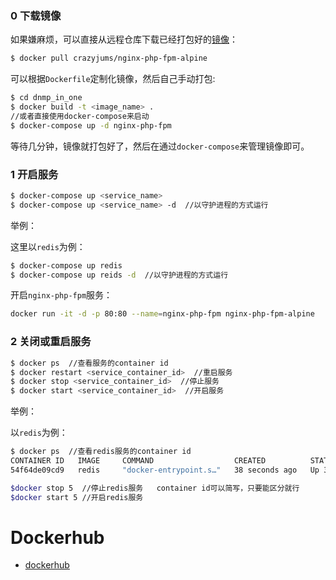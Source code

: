 ### 0 下载镜像

如果嫌麻烦，可以直接从远程仓库下载已经打包好的[镜像](https://hub.docker.com/repository/docker/crazyjums/nginx-php-fpm-alpine)：
```bash
$ docker pull crazyjums/nginx-php-fpm-alpine
```
可以根据`Dockerfile`定制化镜像，然后自己手动打包:
```bash
$ cd dnmp_in_one
$ docker build -t <image_name> .
//或者直接使用docker-compose来启动
$ docker-compose up -d nginx-php-fpm
```
等待几分钟，镜像就打包好了，然后在通过`docker-compose`来管理镜像即可。

### 1 开启服务

```bash
$ docker-compose up <service_name>
$ docker-compose up <service_name> -d  //以守护进程的方式运行
```

举例：

这里以`redis`为例：

```bash
$ docker-compose up redis
$ docker-compose up reids -d  //以守护进程的方式运行
```

开启`nginx-php-fpm`服务：

```bash
docker run -it -d -p 80:80 --name=nginx-php-fpm nginx-php-fpm-alpine
```

### 2 关闭或重启服务

```bash
$ docker ps  //查看服务的container id
$ docker restart <service_container_id>  //重启服务
$ docker stop <service_container_id>  //停止服务
$ docker start <service_container_id>  //开启服务
```

举例：

以`redis`为例：

```bash
$ docker ps  //查看redis服务的container id
CONTAINER ID   IMAGE     COMMAND                  CREATED          STATUS          PORTS                    NAMES
54f64de09cd9   redis     "docker-entrypoint.s…"   38 seconds ago   Up 35 seconds   0.0.0.0:6380->6379/tcp   dnmp-redis-1

$docker stop 5  //停止redis服务   container id可以简写，只要能区分就行
$docker start 5 //开启redis服务
```

# Dockerhub

- [dockerhub](https://hub.docker.com/r/crazyjums/nginx-php-fpm-alpine)